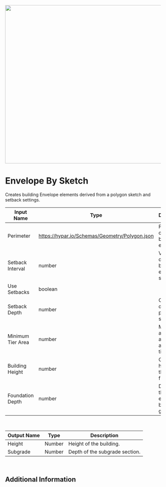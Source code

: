 <img src="preview.png" width="512">

# Envelope By Sketch

Creates building Envelope elements derived from a polygon sketch and setback settings.

|Input Name|Type|Description|
|---|---|---|
|Perimeter|https://hypar.io/Schemas/Geometry/Polygon.json|Perimeter of the building envelope.|
|Setback Interval|number|Vertical distance between envelope setbacks.|
|Use Setbacks|boolean||
|Setback Depth|number|Offset depth from previous setback.|
|Minimum Tier Area|number|Minimum area allowed for a setback tier.|
|Building Height|number|Overall height of the building from grade.|
|Foundation Depth|number|Depth of the building envelope below grade.|


<br>

|Output Name|Type|Description|
|---|---|---|
|Height|Number|Height of the building.|
|Subgrade|Number|Depth of the subgrade section.|


<br>

## Additional Information


